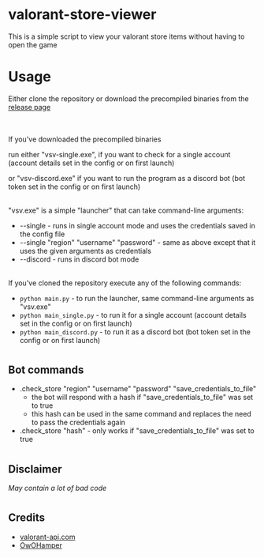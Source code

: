 # valorant-store-viewer

This is a simple script to view your valorant store items without having to open the game

#

# Usage
Either clone the repository or download the precompiled binaries from the [release page](https://github.com/AnonVodka/valorant-store-viewer/releases)

<br></br>
If you've downloaded the precompiled binaries

run either "vsv-single.exe", if you want to check for a single account (account details set in the config or on first launch) 

or "vsv-discord.exe" if you want to run the program as a discord bot (bot token set in the config or on first launch)
<br></br>

"vsv.exe" is a simple "launcher" that can take command-line arguments:
- --single - runs in single account mode and uses the credentials saved in the config file
- --single "region" "username" "password" - same as above except that it uses the given arguments as credentials
- --discord - runs in discord bot mode
<br></br>

If you've cloned the repository execute any of the following commands:
- `python main.py` - to run the launcher, same command-line arguments as "vsv.exe"
- `python main_single.py` - to run it for a single account (account details set in the config or on first launch)
- `python main_discord.py` - to run it as a discord bot (bot token set in the config or on first launch)

#

## Bot commands
- .check_store "region" "username" "password" "save_credentials_to_file"
  - the bot will respond with a hash if "save_credentials_to_file" was set to true
  - this hash can be used in the same command and replaces the need to pass the credentials again
- .check_store "hash" -  only works if "save_credentials_to_file" was set to true

#

## Disclaimer
_May contain a lot of bad code_

#

## Credits
- [valorant-api.com](https://valorant-api.com)
- [OwOHamper](https://github.com/OwOHamper)